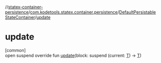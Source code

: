 //[statex-container-persistence](../../../index.md)/[com.kodetools.statex.container.persistence](../index.md)/[DefaultPersistableStateContainer](index.md)/[update](update.md)

# update

[common]\
open suspend override fun [update](update.md)(block: suspend (current: [T](index.md)) -&gt; [T](index.md))
